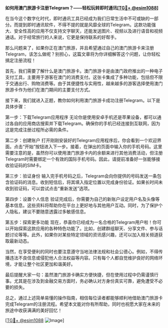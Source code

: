 **如何用澳门旅游卡注册Telegram？——轻松玩转即时通讯[[TG💪+ @esim1088](https://t.me/s/esim1088)]**

在当今这个数字化时代，即时通讯工具已经成为我们日常生活中不可或缺的一部分。而提到即时通讯软件，不得不提的就是风靡全球的Telegram。这款功能强大、安全性高的应用不仅支持文字聊天，还能发送图片、视频以及进行语音和视频通话。对于经常旅行的人来说，它更是保持联系的好帮手。

那么问题来了，如果你正在澳门旅游，并且希望通过自己的澳门旅游卡来注册Telegram，该怎么做呢？别担心，这篇文章将为你详细解答这个问题，让你轻松搞定注册流程！

首先，我们需要了解什么是澳门旅游卡。澳门旅游卡是由澳门政府推出的一种电子支付工具，主要用于游客在澳门的消费支付。这张卡集成了多种功能，包括但不限于交通出行、购物消费等。由于其便捷性与实用性，越来越多的游客选择使用澳门旅游卡作为他们在澳门期间的主要支付方式。

接下来，我们就进入正题，教你如何利用澳门旅游卡成功注册Telegram。以下是具体步骤：

第一步：下载Telegram应用程序
无论你是使用安卓手机还是苹果设备，都可以通过各自的应用商店搜索并下载Telegram。确保你的手机已经连接到互联网，因为这是完成注册过程所必需的条件。

第二步：创建账户
打开刚刚安装好的Telegram应用程序后，你会看到一个欢迎界面。点击“开始”按钮进入下一步。接着，在弹出的页面中输入你的手机号码。这里需要注意的是，虽然你可以使用澳门旅游卡内的余额来进行其他消费活动，但注册Telegram时需要绑定一个有效的国际手机号码。因此，请提前准备好一张能够接收验证码的SIM卡。

第三步：验证身份
输入完手机号码之后，Telegram会向你提供的号码发送一条包含验证码的消息。收到短信后，将其填入指定位置以完成身份验证。如果长时间未收到验证码，可以尝试点击“重新发送”选项。

第四步：设置个人信息
验证完成后，你需要为自己的新账户设定用户名及头像等基本信息。这些资料将帮助你在平台上更好地与其他用户互动。同时，为了保护个人隐私，建议不要随意透露过多敏感信息。

第五步：探索更多功能
现在，恭喜你已经成为一名合格的Telegram用户啦！你可以开始探索这款应用的各种特色功能了。比如，创建群组聊天、分享文件、参与话题讨论等等。此外，如果你对某些特定领域的资讯感兴趣，还可以加入相关频道获取最新动态。

当然，在享受便利的同时也要注意遵守当地法律法规和社会公德心。例如，不得传播违法不良信息或侵犯他人合法权益等内容。只有每个人都自觉维护良好的网络环境，才能让整个社区更加和谐美好。

最后提醒大家一句：虽然澳门旅游卡确实方便快捷，但在使用过程中仍需谨慎行事。尤其是在涉及到金融交易方面时，务必确认对方身份真实可靠，避免遭受不必要的损失。

总之，通过上述简单易懂的操作指南，相信每位读者都能够顺利地借助澳门旅游卡完成Telegram的注册流程。希望本文能对你有所帮助，同时也祝愿大家在未来的旅途中收获满满的美好回忆！

[[TG💪+ @esim1088](https://t.me/s/esim1088) ![Image](https://i.postimg.cc/4NQfJmqS/Snipaste-2025-05-13-00-14-12.png)]